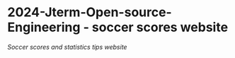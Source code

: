 # 2024-Jterm-Open-source-Engineering - soccer scores website 
*Soccer scores and statistics tips website*
